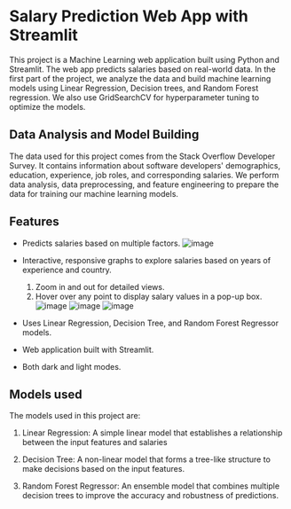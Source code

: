 # Salary Prediction Web App with Streamlit
This project is a Machine Learning web application built using Python and Streamlit. The web app predicts salaries based on real-world data. In the first part of the project, we analyze the data and build machine learning models using Linear Regression, Decision trees, and Random Forest regression. We also use GridSearchCV for hyperparameter tuning to optimize the models.

## Data Analysis and Model Building
The data used for this project comes from the Stack Overflow Developer Survey. It contains information about software developers' demographics, education, experience, job roles, and corresponding salaries. We perform data analysis, data preprocessing, and feature engineering to prepare the data for training our machine learning models.


## Features
- Predicts salaries based on multiple factors.
  ![image](https://github.com/user-attachments/assets/c32ce9f5-2564-4f8c-9836-177932545e61)

- Interactive, responsive graphs to explore salaries based on years of experience and country.
  1. Zoom in and out for detailed views.
  2. Hover over any point to display salary values in a pop-up box.
  ![image](https://github.com/user-attachments/assets/e4feebea-e27e-42cd-9d11-dcda039afcde)
  ![image](https://github.com/user-attachments/assets/de0cdd80-5e22-48b6-a2c0-38178a73fd2d)
  ![image](https://github.com/user-attachments/assets/b0a661d3-84fa-4112-8902-442be4dafe2e)

- Uses Linear Regression, Decision Tree, and Random Forest Regressor models.  
- Web application built with Streamlit.
- Both dark and light modes.

## Models used
The models used in this project are:

1. Linear Regression: A simple linear model that establishes a relationship between the input features and salaries

2. Decision Tree: A non-linear model that forms a tree-like structure to make decisions based on the input features.

3. Random Forest Regressor: An ensemble model that combines multiple decision trees to improve the accuracy and robustness of predictions.


